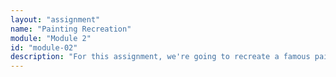```yaml
---
layout: "assignment"
name: "Painting Recreation"
module: "Module 2"
id: "module-02"
description: "For this assignment, we're going to recreate a famous painting using Processing's drawing functions"
---
```

